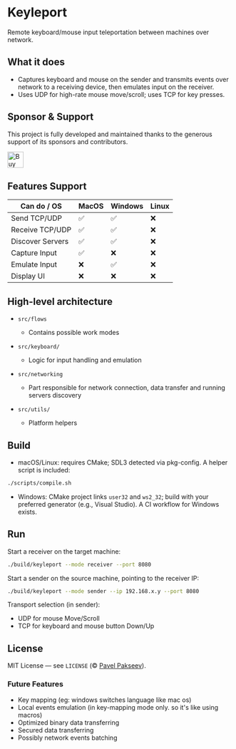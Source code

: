 # Keyleport

Remote keyboard/mouse input teleportation between machines over network.

## What it does

- Captures keyboard and mouse on the sender and transmits events over network to a receiving device, then emulates input on the receiver.
- Uses UDP for high-rate mouse move/scroll; uses TCP for key presses.

## Sponsor & Support

This project is fully developed and maintained thanks to the generous support of its sponsors and contributors.

<a href='https://ko-fi.com/Y8Y315L7NK' target='_blank'><img height='36' style='border:0px;height:36px;' src='https://storage.ko-fi.com/cdn/kofi2.png?v=6' border='0' alt='Buy Me a Coffee at ko-fi.com' /></a>

## Features Support

| Can do / OS      | MacOS | Windows | Linux |
| ---------------- | ----- | ------- | ----- |
| Send TCP/UDP     | ✅    | ✅      | ❌    |
| Receive TCP/UDP  | ✅    | ✅      | ❌    |
| Discover Servers | ✅    | ✅      | ❌    |
| Capture Input    | ✅    | ❌      | ❌    |
| Emulate Input    | ❌    | ✅      | ❌    |
| Display UI       | ❌    | ❌      | ❌    |

## High-level architecture

- `src/flows`

  - Contains possible work modes

- `src/keyboard/`

  - Logic for input handling and emulation

- `src/networking`

  - Part responsible for network connection, data transfer and running servers discovery

- `src/utils/`
  - Platform helpers

## Build

- macOS/Linux: requires CMake; SDL3 detected via pkg-config. A helper script is included:

```sh
./scripts/compile.sh
```

- Windows: CMake project links `user32` and `ws2_32`; build with your preferred generator (e.g., Visual Studio). A CI workflow for Windows exists.

## Run

Start a receiver on the target machine:

```sh
./build/keyleport --mode receiver --port 8080
```

Start a sender on the source machine, pointing to the receiver IP:

```sh
./build/keyleport --mode sender --ip 192.168.x.y --port 8080
```

Transport selection (in sender):

- UDP for mouse Move/Scroll
- TCP for keyboard and mouse button Down/Up

## License

MIT License — see `LICENSE` (© [Pavel Pakseev](https://www.linkedin.com/in/pavel-pakseev/)).

### Future Features

- Key mapping (eg: windows switches language like mac os)
- Local events emulation (in key-mapping mode only. so it's like using macros)
- Optimized binary data transferring
- Secured data transferring
- Possibly network events batching

